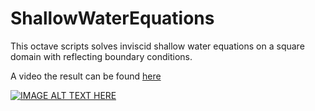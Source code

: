 # ShallowWaterEquations

This octave scripts solves inviscid shallow water equations on a square domain with reflecting boundary conditions. 

A video the result can be found [here](https://www.youtube.com/watch?v=LLKAtMj0TGo)

[![IMAGE ALT TEXT HERE](https://img.youtube.com/vi/LLKAtMj0TGo/0.jpg)](https://www.youtube.com/watch?v=LLKAtMj0TGo)

